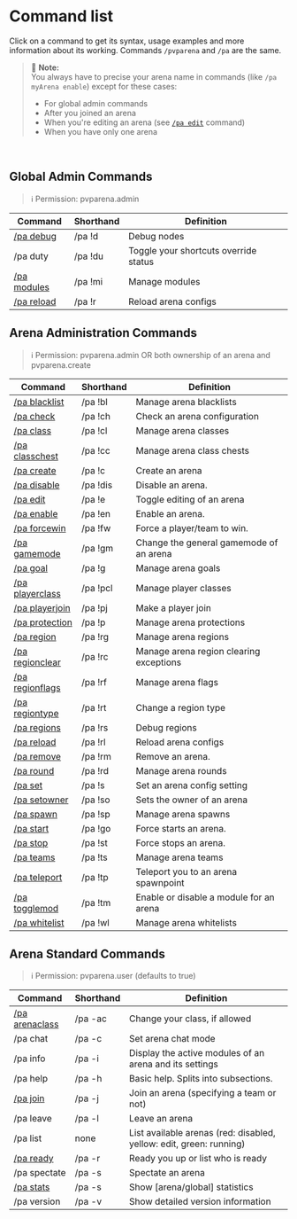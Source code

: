 # Command list

Click on a command to get its syntax, usage examples and more information about its working. Commands `/pvparena` and
 `/pa` are the same.

> 🚩 **Note:**  
> You always have to precise your arena name in commands (like `/pa myArena enable`) except for these cases:
> - For global admin commands
> - After you joined an arena
> - When you're editing an arena (see [`/pa edit`](commands/edit.md) command)
> - When you have only one arena

<br>

## Global Admin Commands

> ℹ Permission: pvparena.admin

Command | Shorthand | Definition
------------- | ------------- | -------------
[/pa debug](commands/debug.md) | /pa !d | Debug nodes
/pa duty | /pa !du | Toggle your shortcuts override status
[/pa modules](commands/modules.md) | /pa !mi | Manage modules
[/pa reload](commands/reload.md) | /pa !r | Reload arena configs

## Arena Administration Commands

> ℹ Permission: pvparena.admin OR both ownership of an arena and pvparena.create

Command | Shorthand | Definition
------------- | ------------- | -------------
[/pa blacklist](commands/blacklist.md) | /pa !bl | Manage arena blacklists
[/pa check](commands/check.md) | /pa !ch | Check an arena configuration
[/pa class](commands/class.md) | /pa !cl | Manage arena classes
[/pa classchest](commands/classchest.md) | /pa !cc | Manage arena class chests
[/pa create](commands/create.md) | /pa !c | Create an arena
[/pa disable](commands/disable.md) | /pa !dis | Disable an arena.
[/pa edit](commands/edit.md) | /pa !e | Toggle editing of an arena
[/pa enable](commands/enable.md) | /pa !en | Enable an arena.
[/pa forcewin](commands/forcewin.md) | /pa !fw | Force a player/team to win.
[/pa gamemode](commands/gamemode.md) | /pa !gm | Change the general gamemode of an arena
[/pa goal](commands/goal.md) | /pa !g | Manage arena goals
[/pa playerclass](commands/playerclass.md) | /pa !pcl | Manage player classes
[/pa playerjoin](commands/playerjoin.md) | /pa !pj | Make a player join
[/pa protection](commands/protection.md) | /pa !p | Manage arena protections
[/pa region](commands/region.md) | /pa !rg | Manage arena regions
[/pa regionclear](commands/regionclear.md) | /pa !rc | Manage arena region clearing exceptions
[/pa regionflags](commands/regionflags.md) | /pa !rf | Manage arena flags
[/pa regiontype](commands/regiontype.md) | /pa !rt | Change a region type
[/pa regions](commands/regions.md) | /pa !rs | Debug regions
[/pa reload](commands/reload.md) | /pa !rl | Reload arena configs
[/pa remove](commands/remove.md) | /pa !rm | Remove an arena.
[/pa round](commands/round.md) | /pa !rd | Manage arena rounds
[/pa set](commands/set.md) | /pa !s | Set an arena config setting
[/pa setowner](commands/setowner.md) | /pa !so | Sets the owner of an arena
[/pa spawn](commands/spawn.md) | /pa !sp | Manage arena spawns
[/pa start](commands/start.md) | /pa !go | Force starts an arena.
[/pa stop](commands/stop.md) | /pa !st | Force stops an arena.
[/pa teams](commands/teams.md) | /pa !ts | Manage arena teams
[/pa teleport](commands/teleport.md) | /pa !tp | Teleport you to an arena spawnpoint
[/pa togglemod](commands/togglemod.md) | /pa !tm | Enable or disable a module for an arena
[/pa whitelist](commands/whitelist.md) | /pa !wl | Manage arena whitelists

## Arena Standard Commands

> ℹ Permission: pvparena.user (defaults to true)

Command | Shorthand | Definition
------------- | ------------- | -------------
[/pa arenaclass](commands/arenaclass.md) | /pa -ac | Change your class, if allowed
/pa chat | /pa -c | Set arena chat mode
/pa info | /pa -i | Display the active modules of an arena and its settings
/pa help | /pa -h | Basic help. Splits into subsections.
[/pa join](commands/join.md) | /pa -j | Join an arena (specifying a team or not) 
/pa leave | /pa -l | Leave an arena
/pa list | none | List available arenas (red: disabled, yellow: edit, green: running)
[/pa ready](commands/ready.md) | /pa -r | Ready you up or list who is ready
/pa spectate | /pa -s | Spectate an arena
[/pa stats](commands/stats.md) | /pa -s | Show [arena/global] statistics
/pa version | /pa -v | Show detailed version information
